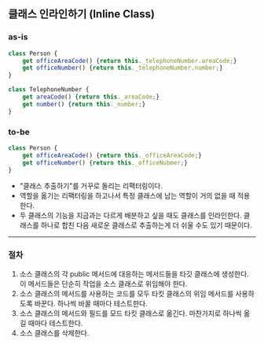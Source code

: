 ## 클래스 인라인하기 (Inline Class)

### as-is
```javascript
class Person {
    get officeAreaCode() {return this._telephoneNumber.areaCode;}
    get officeNumber() {return this._telephoneNumber.number;}
}

class TelephoneNumber {
    get areaCode() {return this._areaCode;}
    get number() {return this._number;}
}
```

### to-be
```javascript
class Person {
    get officeAreaCode() {return this._officeAreaCode;}
    get officeNumber() {return this._officeNubmer;}
}
```

* "클래스 추출하기"를 거꾸로 돌리는 리팩터링이다.
* 역할을 옮기는 리팩터링을 하고나서 특정 클래스에 남는 역할이 거의 없을 때 적용한다.
* 두 클래스의 기능을 지금과는 다르게 배분하고 싶을 때도 클래스를 인라인한다. 클래스를 하나로 합친 다음 새로운 클래스로 추출하는게 더 쉬울 수도 있기 때문이다.

- - -

### 절차
1. 소스 클래스의 각 public 메서드에 대응하는 메서드들을 타깃 클래스에 생성한다. 이 메서드들은 단순히 작업을 소스 클래스로 위임해야 한다.
2. 소스 클래스의 메서드를 사용하는 코드를 모두 타킷 클래스의 위임 메서드를 사용하도록 바꾼다. 하나씩 바꿀 때마다 테스트한다.
3. 소스 클래스의 메서드와 필드를 모드 타킷 클래스로 옮긴다. 마찬가지로 하나씩 옮길 때마다 테스트한다.
4. 소스 클래스를 삭제한다.
